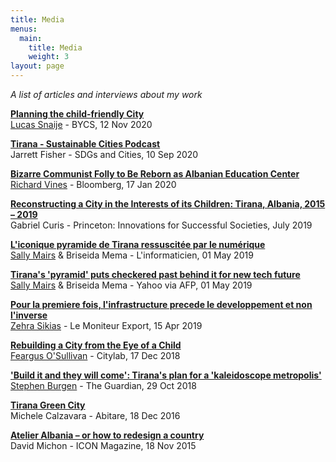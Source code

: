 ```yaml
---
title: Media
menus:
  main:
    title: Media
    weight: 3
layout: page
---
```

*A list of articles and interviews about my work*

**[Planning the child-friendly City](https://bycs.org/planning-the-child-friendly-city/)**<br/>[Lucas Snaije](https://twitter.com/lucas_snaije) - BYCS, 12 Nov 2020

**[Tirana - Sustainable Cities Podcast](https://open.spotify.com/episode/3ZdtvV5dcJWaQLwhWCmDeZ?si=V__VTChPScuSU8G9xOo-Ng)**<br/>Jarrett Fisher - SDGs and Cities, 10 Sep 2020

**[Bizarre Communist Folly to Be Reborn as Albanian Education Center](https://www.bloomberg.com/news/articles/2020-01-17/bizarre-communist-pyramid-reborn-as-albanian-education-center)**<br/>[Richard Vines](https://twitter.com/Richardvines) - Bloomberg, 17 Jan 2020

**[Reconstructing a City in the Interests of its Children: Tirana, Albania, 2015 – 2019](https://successfulsocieties.princeton.edu/publications/reconstructing-city-interests-its-children-tirana-albania-2015-%E2%80%93-2019)**<br/>Gabriel Curis - Princeton: Innovations for Successful Societies, July 2019

**[L'iconique pyramide de Tirana ressuscitée par le numérique](https://www.linformaticien.com/actualites/direct-afp/id/51918/l-iconique-pyramide-de-tirana-ressuscitee-par-le-numerique.aspx)**<br/>[Sally Mairs](https://twitter.com/ssmairs) & Briseida Mema - L'informaticien, 01 May 2019

**[Tirana's 'pyramid' puts checkered past behind it for new tech future ](https://news.yahoo.com/tiranas-pyramid-puts-checkered-past-behind-tech-future-022314433.html)**<br/>[Sally Mairs](https://twitter.com/ssmairs) & Briseida Mema - Yahoo via AFP, 01 May 2019

**[Pour la premiere fois, l'infrastructure precede le developpement et non l'inverse](https://twitter.com/dbaboci/status/1118592392205086720)**<br/>[Zehra Sikias](https://twitter.com/ZSikias) - Le Moniteur Export, 15 Apr 2019

**[Rebuilding a City from the Eye of a Child](https://www.citylab.com/equity/2018/12/kid-friendly-policy-tirana-urban-planning/578164/)**<br/>[Feargus O'Sullivan](https://twitter.com/FeargusOSull) - Citylab, 17 Dec 2018

**['Build it and they will come': Tirana's plan for a 'kaleidoscope metropolis'](https://www.theguardian.com/cities/2018/oct/29/tirana-2030-albania-capital-plan-erion-veliaj)**<br/>[Stephen Burgen](https://twitter.com/stephenburgen) - The Guardian, 29 Oct 2018

**[Tirana Green City](http://www.abitare.it/en/habitat-en/urban-design-en/2016/12/18/the-project-by-stefano-boeri-for-tirana/)**<br/>Michele Calzavara - Abitare, 18 Dec 2016

**[Atelier Albania – or how to redesign a country](https://www.iconeye.com/opinion/comment/item/12312-icon-150-new-mission-new-attitude)**<br/>David Michon - ICON Magazine, 18 Nov 2015